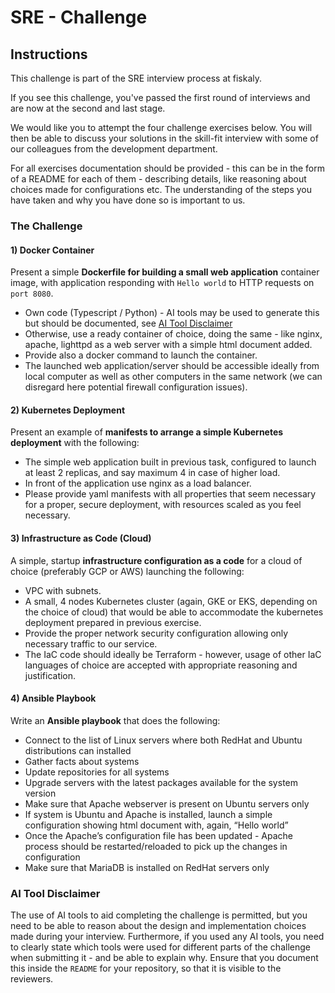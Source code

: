 # SRE - Challenge

## Instructions

This challenge is part of the SRE interview process at fiskaly.

If you see this challenge, you've passed the first round of interviews and are now at the second and last stage.

We would like you to attempt the four challenge exercises below. You will then be able to discuss your solutions in the skill-fit interview with some of our colleagues from the development department.

For all exercises documentation should be provided - this can be in the form of a README for each of them - describing details, like reasoning about choices made for configurations etc. The understanding of the steps you have taken and why you have done so is important to us.

### The Challenge

#### 1) Docker Container

Present a simple **Dockerfile for building a small web application** container image, with application responding with `Hello world` to HTTP requests on `port 8080`.

- Own code (Typescript / Python) - AI tools may be used to generate this but should be documented, see [AI Tool Disclaimer](#ai-tool-disclaimer)
- Otherwise, use a ready container of choice, doing the same - like nginx, apache, lighttpd as a web server with a simple html document added.
- Provide also a docker command to launch the container.
- The launched web application/server should be accessible ideally from local computer as well as other computers in the same network (we can disregard here potential firewall configuration issues).

#### 2) Kubernetes Deployment

Present an example of **manifests to arrange a simple Kubernetes deployment** with the following:

- The simple web application built in previous task, configured to launch at least 2 replicas, and say maximum 4 in case of higher load.
- In front of the application use nginx as a load balancer.
- Please provide yaml manifests with all properties that seem necessary for a proper, secure deployment, with resources scaled as you feel necessary.

#### 3) Infrastructure as Code (Cloud)

A simple, startup **infrastructure configuration as a code** for a cloud of choice (preferably GCP or AWS) launching the following:

- VPC with subnets.
- A small, 4 nodes Kubernetes cluster (again, GKE or EKS, depending on the choice of cloud) that would be able to accommodate the kubernetes deployment prepared in previous exercise.
- Provide the proper network security configuration allowing only necessary traffic to our service.
- The IaC code should ideally be Terraform - however, usage of other IaC languages of choice are accepted with appropriate reasoning and justification.

#### 4) Ansible Playbook

Write an **Ansible playbook** that does the following:

- Connect to the list of Linux servers where both RedHat and Ubuntu distributions can installed
- Gather facts about systems
- Update repositories for all systems
- Upgrade servers with the latest packages available for the system version
- Make sure that Apache webserver is present on Ubuntu servers only
- If system is Ubuntu and Apache is installed, launch a simple configuration showing html document with, again, “Hello world”
- Once the Apache’s configuration file has been updated - Apache process should be restarted/reloaded to pick up the changes in configuration
- Make sure that MariaDB is installed on RedHat servers only

### AI Tool Disclaimer

The use of AI tools to aid completing the challenge is permitted, but you need to be able to reason about the design and implementation choices made during your interview. Furthermore, if you used any AI tools, you need to clearly state which tools were used for different parts of the challenge when submitting it - and be able to explain why. Ensure that you document this inside the `README` for your repository, so that it is visible to the reviewers.
